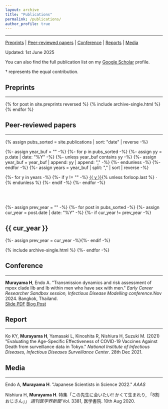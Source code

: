 ```yaml
---
layout: archive
title: "Publications"
permalink: /publications/
author_profile: true
---
```


***
[Preprints](#pp) | [Peer-reviewed papers](#pr) | [Conference](#conf) | [Reports](#rp) | [Media](#md)
<br>

Updated: 1st June 2025

You can also find the full publication list on my [Google Scholar](https://scholar.google.com/citations?user=Kl-eyskAAAAJ&hl=en) profile.

† represents the equal contribution.


## <a name="pp"></a>Preprints
***

{% for post in site.preprints reversed %}
  {% include archive-single.html %}
{% endfor %}

## <a name="pr"></a>Peer-reviewed papers
***

{% assign pubs_sorted = site.publications | sort: "date" | reverse -%}

{%- assign year_buf = "" -%}
{%- for p in pubs_sorted -%}
  {%- assign yy = p.date | date: "%Y" -%}
  {%- unless year_buf contains yy -%}
    {%- assign year_buf = year_buf | append: yy | append: "," -%}
  {%- endunless -%}
{%- endfor -%}
{%- assign years = year_buf | split: "," | sort | reverse -%}

{%- for y in years -%}
  {%- if y != "" -%}
    <a href="#y{{ y }}">{{ y }}</a>{% unless forloop.last %} · {% endunless %}
  {%- endif -%}
{%- endfor -%}

<br><br>

{%- assign prev_year = "" -%}
{%- for post in pubs_sorted -%}
  {%- assign cur_year = post.date | date: "%Y" -%}
  {%- if cur_year != prev_year -%}
<h2 id="y{{ cur_year }}">{{ cur_year }}</h2>
{%- assign prev_year = cur_year -%}{%- endif -%}


  {% include archive-single.html %}
{%- endfor -%}

## <a name="conf"></a>Conference
***

<b>Murayama H</b>, Endo A. &quot;Transmission dynamics and risk assessment of mpox clade IIb and Ib within men who have sex with men.&quot; <i>Early Career Researcher Sandbox session, Infectious Disease Modelling conference.</i>Nov 2024. Bangkok, Thailand. <br/>
[Slide PDF](/files/slide/Session_351_Hiroaki_Murayama.pdf)
[Blog Post](/posts/2024/11/blog-post-4/)
## <a name="rp"></a>Report
***

Ko KY, <b>Murayama H</b>, Yamasaki L, Kinoshita R, Nishiura H, Suzuki M. (2021) &quot;Evaluating the Age-Specific Effectiveness of COVID-19 Vaccines Against Death from surveillance data in Tokyo.&quot; <i>National Institute of Infectious Diseases, Infectious Diseases Surveillance Center</i>. 28th Dec 2021. <br/>
<a href="https://www.niid.go.jp/niid/ja/2019-ncov/2484-idsc/10873-covid19-65.html" target="_blank"><i class="fas fa-fw fa-link zoom" aria-hidden="true"></i></a>

## <a name="md"></a>Media
***

Endo A, <b>Murayama H</b>. &quot;Japanese Scientists in Science 2022.&quot; <i>AAAS</i> <br/>
<a href="https://www.asca-co.com/business/science/pdf_japanese_scientists/Science_2022.pdf" target="_blank"><i class="fas fa-fw fa-file-pdf zoom" aria-hidden="true"></i></a>

Nishiura H, <b>Murayama H</b>. 特集「この先生に会いたい!! かくて生まれり, 「8割おじさん」」 <i>週刊医学界新聞</i> Vol. 3381, 医学書院. 10th Aug 2020. <br/>
<a href="https://www.igaku-shoin.co.jp/paper/archive/y2020/PA03383_01" target="_blank"><i class="fas fa-fw fa-link zoom" aria-hidden="true"></i></a>